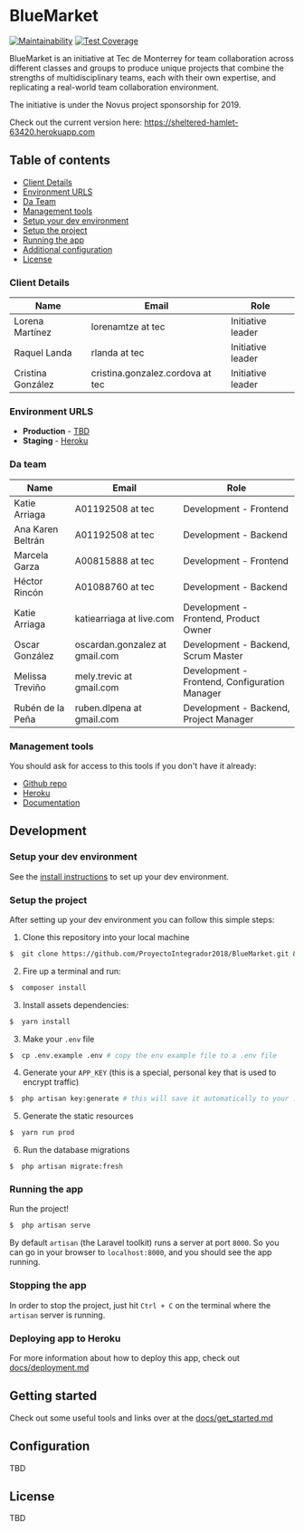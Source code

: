 # BlueMarket

[![Maintainability](https://api.codeclimate.com/v1/badges/4891d04dc51996992762/maintainability)](https://codeclimate.com/github/ProyectoIntegrador2018/BlueMarket/maintainability) [![Test Coverage](https://api.codeclimate.com/v1/badges/4891d04dc51996992762/test_coverage)](https://codeclimate.com/github/ProyectoIntegrador2018/BlueMarket/test_coverage)

BlueMarket is an initiative at Tec de Monterrey for team collaboration across different classes and groups to produce unique projects that combine the strengths of multidisciplinary teams, each with their own expertise, and replicating a real-world team collaboration environment.

The initiative is under the Novus project sponsorship for 2019.

Check out the current version here: https://sheltered-hamlet-63420.herokuapp.com



## Table of contents

* [Client Details](#client-details)
* [Environment URLS](#environment-urls)
* [Da Team](#da-team)
* [Management tools](#management-tools)
* [Setup your dev environment](#setup-dev-environment)
* [Setup the project](#setup-the-project)
* [Running the app](#running-the-app)
* [Additional configuration](#configuration)
* [License](#license)


### Client Details

| Name               | Email             | Role |
| ------------------ | ----------------- | ---- |
| Lorena Martínez | lorenamtze at tec | Initiative leader  |
| Raquel Landa | rlanda at tec | Initiative leader  |
| Cristina González | cristina.gonzalez.cordova at tec | Initiative leader  |


### Environment URLS

* **Production** - [TBD](TBD)
* **Staging** - [Heroku](https://sheltered-hamlet-63420.herokuapp.com)


### Da team

| Name           | Email             | Role        |
| -------------- | ----------------- | ----------- |
| Katie Arriaga | A01192508 at tec | Development - Frontend |
| Ana Karen Beltr&aacute;n | A01192508 at tec | Development - Backend |
| Marcela Garza | A00815888 at tec | Development - Frontend |
| H&eacute;ctor Rinc&oacute;n | A01088760 at tec | Development - Backend |
| Katie Arriaga | katiearriaga at live.com | Development - Frontend, Product Owner |
| Oscar Gonz&aacute;lez | oscardan.gonzalez at gmail.com | Development - Backend, Scrum Master |
| Melissa Trevi&ntilde;o | mely.trevic at gmail.com | Development - Frontend, Configuration Manager |
| Rub&eacute;n de la Pe&ntilde;a | ruben.dlpena at gmail.com | Development - Backend, Project Manager |

### Management tools

You should ask for access to this tools if you don't have it already:

* [Github repo](https://github.com/hecerinc/BlueMarket)
* [Heroku](https://sheltered-hamlet-63420.herokuapp.com)
* [Documentation](https://drive.google.com/drive/folders/1SHiWZ7gc5goa6OwubEEn4jsSo00Yploz?usp=sharing)


## Development


### Setup your dev environment

See the [install instructions](install_instructions.md) to set up your dev environment.

### Setup the project


After setting up your dev environment you can follow this simple steps:

1. Clone this repository into your local machine

```bash
$  git clone https://github.com/ProyectoIntegrador2018/BlueMarket.git && cd BlueMarket
```

2. Fire up a terminal and run:

```bash
$  composer install
```

3. Install assets dependencies:

```bash
$  yarn install
```

3. Make your `.env` file

```bash
$  cp .env.example .env # copy the env example file to a .env file
```

4. Generate your `APP_KEY` (this is a special, personal key that is used to encrypt traffic)

```bash
$  php artisan key:generate # this will save it automatically to your .env file
```

5. Generate the static resources

```bash
$  yarn run prod
```

6. Run the database migrations

```
$  php artisan migrate:fresh
```


### Running the app

Run the project!

```bash
$  php artisan serve
```

By default `artisan` (the Laravel toolkit) runs a server at port `8000`. So you can go in your browser to `localhost:8000`, and you should see the app running.


### Stopping the app

In order to stop the project, just hit `Ctrl + C` on the terminal where the `artisan` server is running.


### Deploying app to Heroku

For more information about how to deploy this app, check out [docs/deployment.md](docs/deployment.md)


## Getting started

Check out some useful tools and links over at the [docs/get_started.md](docs/get_started.md)


## Configuration

TBD

## License

TBD
